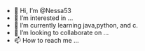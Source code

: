 - 👋 Hi, I’m @Nessa53
- 👀 I’m interested in ...
- 🌱 I’m currently learning java,python, and c.
- 💞️ I’m looking to collaborate on ...
- 📫 How to reach me ...

<!---
Nessa53/Nessa53 is a ✨ special ✨ repository because its `README.md` (this file) appears on your GitHub profile.
You can click the Preview link to take a look at your changes.
--->
